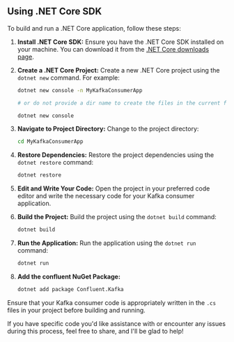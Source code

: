 


## Using .NET Core SDK

To build and run a .NET Core application, follow these steps:

1. **Install .NET Core SDK:**
   Ensure you have the .NET Core SDK installed on your machine. You can download it from the [.NET Core downloads page](https://dotnet.microsoft.com/download).

2. **Create a .NET Core Project:**
   Create a new .NET Core project using the `dotnet new` command. For example:
   ```bash
   dotnet new console -n MyKafkaConsumerApp

   # or do not provide a dir name to create the files in the current folder

   dotnet new console
   ```

3. **Navigate to Project Directory:**
   Change to the project directory:
   ```bash
   cd MyKafkaConsumerApp
   ```

4. **Restore Dependencies:**
   Restore the project dependencies using the `dotnet restore` command:
   ```bash
   dotnet restore
   ```

5. **Edit and Write Your Code:**
   Open the project in your preferred code editor and write the necessary code for your Kafka consumer application.

6. **Build the Project:**
   Build the project using the `dotnet build` command:
   ```bash
   dotnet build
   ```

7. **Run the Application:**
   Run the application using the `dotnet run` command:
   ```bash
   dotnet run
   ```

8. **Add the confluent NuGet Package:**
   
   ```bash
   dotnet add package Confluent.Kafka
   ```


Ensure that your Kafka consumer code is appropriately written in the `.cs` files in your project before building and running.

If you have specific code you'd like assistance with or encounter any issues during this process, feel free to share, and I'll be glad to help!